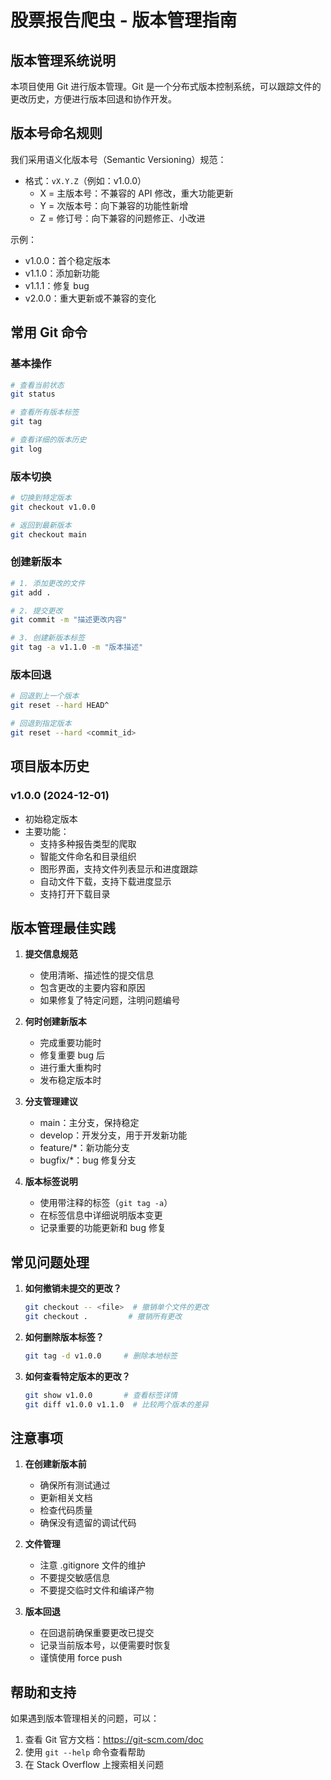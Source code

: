 # 股票报告爬虫 - 版本管理指南

## 版本管理系统说明

本项目使用 Git 进行版本管理。Git 是一个分布式版本控制系统，可以跟踪文件的更改历史，方便进行版本回退和协作开发。

## 版本号命名规则

我们采用语义化版本号（Semantic Versioning）规范：

- 格式：`vX.Y.Z`（例如：v1.0.0）
  - X = 主版本号：不兼容的 API 修改，重大功能更新
  - Y = 次版本号：向下兼容的功能性新增
  - Z = 修订号：向下兼容的问题修正、小改进

示例：
- v1.0.0：首个稳定版本
- v1.1.0：添加新功能
- v1.1.1：修复 bug
- v2.0.0：重大更新或不兼容的变化

## 常用 Git 命令

### 基本操作

```bash
# 查看当前状态
git status

# 查看所有版本标签
git tag

# 查看详细的版本历史
git log
```

### 版本切换

```bash
# 切换到特定版本
git checkout v1.0.0

# 返回到最新版本
git checkout main
```

### 创建新版本

```bash
# 1. 添加更改的文件
git add .

# 2. 提交更改
git commit -m "描述更改内容"

# 3. 创建新版本标签
git tag -a v1.1.0 -m "版本描述"
```

### 版本回退

```bash
# 回退到上一个版本
git reset --hard HEAD^

# 回退到指定版本
git reset --hard <commit_id>
```

## 项目版本历史

### v1.0.0 (2024-12-01)
- 初始稳定版本
- 主要功能：
  * 支持多种报告类型的爬取
  * 智能文件命名和目录组织
  * 图形界面，支持文件列表显示和进度跟踪
  * 自动文件下载，支持下载进度显示
  * 支持打开下载目录

## 版本管理最佳实践

1. **提交信息规范**
   - 使用清晰、描述性的提交信息
   - 包含更改的主要内容和原因
   - 如果修复了特定问题，注明问题编号

2. **何时创建新版本**
   - 完成重要功能时
   - 修复重要 bug 后
   - 进行重大重构时
   - 发布稳定版本时

3. **分支管理建议**
   - main：主分支，保持稳定
   - develop：开发分支，用于开发新功能
   - feature/*：新功能分支
   - bugfix/*：bug 修复分支

4. **版本标签说明**
   - 使用带注释的标签（`git tag -a`）
   - 在标签信息中详细说明版本变更
   - 记录重要的功能更新和 bug 修复

## 常见问题处理

1. **如何撤销未提交的更改？**
   ```bash
   git checkout -- <file>  # 撤销单个文件的更改
   git checkout .         # 撤销所有更改
   ```

2. **如何删除版本标签？**
   ```bash
   git tag -d v1.0.0     # 删除本地标签
   ```

3. **如何查看特定版本的更改？**
   ```bash
   git show v1.0.0       # 查看标签详情
   git diff v1.0.0 v1.1.0  # 比较两个版本的差异
   ```

## 注意事项

1. **在创建新版本前**
   - 确保所有测试通过
   - 更新相关文档
   - 检查代码质量
   - 确保没有遗留的调试代码

2. **文件管理**
   - 注意 .gitignore 文件的维护
   - 不要提交敏感信息
   - 不要提交临时文件和编译产物

3. **版本回退**
   - 在回退前确保重要更改已提交
   - 记录当前版本号，以便需要时恢复
   - 谨慎使用 force push

## 帮助和支持

如果遇到版本管理相关的问题，可以：
1. 查看 Git 官方文档：https://git-scm.com/doc
2. 使用 `git --help` 命令查看帮助
3. 在 Stack Overflow 上搜索相关问题
